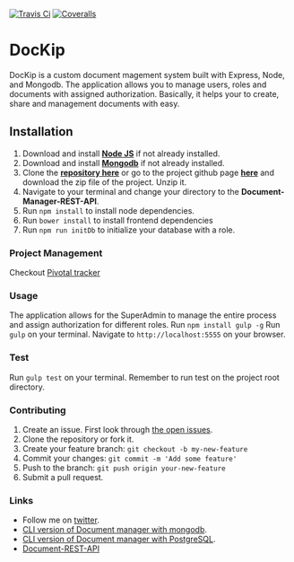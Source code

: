 [![Travis Ci](https://img.shields.io/travis/andela-rekemezie/Document-Management-System/develop.svg)](https://travis-ci.org/andela-rekemezie/Document-Management-System)
[![Coveralls](https://img.shields.io/coveralls/andela-rekemezie/Document-Management-System.svg)](https://coveralls.io/github/andela-rekemezie/Document-Management-System)
# DocKip

DocKip is a custom document magement system built with Express, Node, and Mongodb. The application allows you to manage users, roles and documents with assigned authorization. Basically, it helps your to create, share and management documents with easy. 

## Installation

1. Download and install [**Node JS**](https://nodejs.org/en/) if not already installed.
2. Download and install [**Mongodb**](https://www.mongodb.org/downloads/) if not already installed.
3. Clone the [**repository here**](hhttps://github.com/andela-rekemezie/Document-Management-System.git) or go to the project github page [**here**](https://github.com/andela-rekemezie/Document-Management-System) and download the zip file of the project. Unzip it.
4. Navigate to your terminal and change your directory to the **Document-Manager-REST-API**.
5. Run `npm install` to install node dependencies.
6. Run `bower install` to install frontend dependencies
7. Run `npm run initDb` to initialize your database with a role.

### Project Management
Checkout [Pivotal tracker](https://www.pivotaltracker.com/n/projects/1515820)

### Usage
The application allows for the SuperAdmin to manage the entire process and assign authorization for different roles.
Run `npm install gulp -g`
Run `gulp` on your terminal.
Navigate to `http://localhost:5555` on your browser.

### Test
Run `gulp test` on your terminal. Remember to  run test on the project root directory.

### Contributing
1. Create an issue. First look through [the open issues](https://github.com/andela-rekemezie/Document-Management-System/issues).
2. Clone the repository or fork it.
3. Create your feature branch: `git checkout -b my-new-feature`
5. Commit your changes: `git commit -m 'Add some feature'`
4. Push to the branch: `git push origin your-new-feature`
5. Submit a pull request.

###  Links
* Follow me on [twitter](https://twitter.com/EkemezieRowland).
* [CLI version of Document manager with mongodb](https://github.com/andela-rekemezie/DMS-Mongoose).
* [CLI version of Document manager with PostgreSQL](https://github.com/andela-rekemezie/DMS-Sequelize).
* [Document-REST-API](https://github.com/andela-rekemezie/Document-Manager-REST-API)
